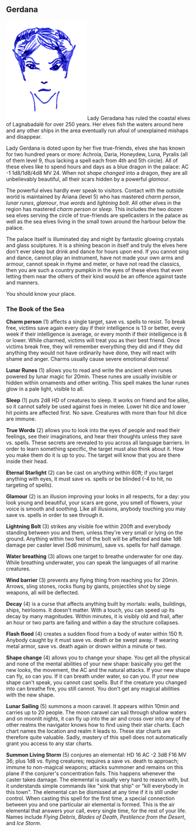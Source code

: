## Gerdana

![Gerdana](Gerdana.png) Lady Geradana has ruled the coastal elves of
Lagnabadalë for over 250 years. Her elves fish the waters around here
and any other ships in the area eventually run afoul of unexplained
mishaps and disappear.

Lady Gerdana is doted upon by her five true-friends, elves she has
known for two hundred years or more: Achroia, Daria, Honeydew, Luna,
Pyralis (all of them level 9, thus lacking a spell each from 4th and
5th circle). All of these elves like to spend hours and days as a blue
dragon in the palace: AC -1 1d8/1d8/4d8 MV 24. When not *shape
changed* into a dragon, they are all unbelievably beautiful, all their
scars hidden by a powerful *glamour*.

The powerful elves hardly ever speak to visitors. Contact with the
outside world is maintained by Ariana (level 5) who has mastered
*charm person*, *lunar runes*, *glamour*, *true words* and *lightning
bolt*. All other elves in the region has mastered *charm person* or
*sleep*. This includes the two dozen sea elves serving the circle of
true-friends are spellcasters in the palace as well as the sea elves
living in the small town around the harbour below the palace.

The palace itself is illuminated day and night by fantastic glowing
crystals and glass sculptures. It is a shining beacon in itself and
truly the elves here don't ever sleep but drink and dance for hours
upon end. If you cannot sing and dance, cannot play an instrument,
have not made your own arms and armour, cannot speak in rhyme and
meter, or have not read the classics, then you are such a country
pumpkin in the eyes of these elves that even letting them near the
others of their kind would be an offence against taste and manners.

You should know your place.

### The Book of the Sea

**Charm person** (1) affects a single target, save vs. spells to
resist. To break free, victims save again every day if their
intelligence is 13 or better, every week if their intelligence is
average, or every month if their intelligence is 8 or lower. While
charmed, victims will treat you as their best friend. Once victims
break free, they will remember everything they did and if they did
anything they would not have ordinarily have done, they will react
with shame and anger. Charms usually cause severe emotional distress!

**Lunar Runes** (1) allows you to read and write the ancient elven
runes powered by lunar magic for 20min. These runes are usually
invisible or hidden within ornaments and other writing. This spell
makes the lunar runes glow in a pale light, visible to all.

**Sleep** (1) puts 2d8 HD of creatures to sleep. It works on friend
and foe alike, so it cannot safely be used against foes in melee.
Lower hit dice and lower hit points are affected first. No save.
Creatures with more than four hit dice are immune.

**True Words** (2) allows you to look into the eyes of people and read
their feelings, see their imaginations, and hear their thoughts unless
they save vs. spells. These secrets are revealed to you across all
language barriers. In order to learn something specific, the target
must also think about it. How you make them do it is up to you. The
target will know that you are there inside their head.

**Eternal Starlight** (2) can be cast on anything within 60ft; if you
target anything with eyes, it must save vs. spells or be blinded (-4
to hit, no targeting of spells).

**Glamour** (2) is an illusion improving your looks in all respects,
for a day: you look young and beautiful, your scars are gone, you
smell of flowers, your voice is smooth and soothing. Like all
illusions, anybody touching you may save vs. spells in order to see
through it.

**Lightning Bolt** (3) strikes any visible foe within 200ft and
everybody standing between you and them, unless they're very small or
lying on the ground. Anything within two feet of the bolt will be
affected and take 1d6 damage per caster level (5d6 minimum), save vs.
spells for half damage.

**Water breathing** (3) allows one target to breathe underwater for
one day. While breathing underwater, you can speak the languages of
all marine creatures.

**Wind barrier** (3) prevents any flying thing from reaching you for
20min. Arrows, sling stones, rocks flung by giants, projectiles shot
by siege weapons, all will be deflected.

**Decay** (4) is a curse that affects anything built by mortals:
walls, buildings, ships, heirlooms. It doesn't matter. With a touch,
you can speed up its decay by many magnitudes. Within minutes, it is
visibly old and frail, after an hour or two parts are failing and
within a day the structure collapses.

**Flash flood** (4) creates a sudden flood from a body of water within
150 ft. Anybody caught by it must save vs. death or be swept away. If
wearing metal armor, save vs. death again or drown within a minute or
two.

**Shape change** (4) allows you to change your shape. You get all the
physical and none of the mental abilities of your new shape: basically
you get the new looks, the movement, the AC and the natural attacks.
If your new shape can fly, so can you. If it can breath under water,
so can you. If your new shape can't speak, you cannot cast spells. But
if the creature you changed into can breathe fire, you still cannot.
You don't get any magical abilities with the new shape.

**Lunar Sailing** (5) summons a moon caravel. It appears within 10min
and carries up to 20 people. The moon caravel can sail through shallow
waters and on moonlit nights, it can fly up into the air and cross
over into any of the other realms the navigator knows how to find
using their star charts. Each chart names the location and realm it
leads to. These star charts are therefore quite valuable. Sadly,
mastery of this spell does not automatically grant you access to any
star charts.

**Summon Living Storm** (5) conjures an elemental: HD 16 AC -2 3d8 F16
MV 36; plus 1d8 vs. flying creatures; requires a save vs. death to
approach; immune to non-magical weapons; attacks summoner and remains
on this plane if the conjurer's concentration fails. This happens
whenever the caster takes damage. The elemental is usually very hard
to reason with, but it understands simple commands like "sink that
ship" or "kill everybody in this town". The elemental can be dismissed
at any time if it is still under control. When casting this spell for
the first time, a special connection between you and one particular
air elemental is formed. This is the air elemental that answers your
call, every single time, for the rest of your life. Names include
*Flying Debris*, *Blades of Death*, *Pestilence from the Desert*, and
*Ice Storm*.
